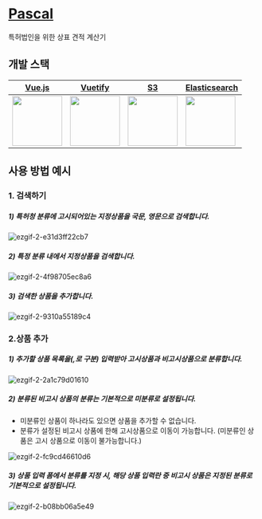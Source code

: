 # [Pascal](http://pascal.kiworkshop.s3-website.ap-northeast-2.amazonaws.com/)
특허법인을 위한 상표 견적 계산기



## 개발 스택

| [Vue.js](https://vuejs.org/)                             |               [Vuetify](https://vuetifyjs.com)               |             [S3](https://aws.amazon.com/ko/s3/)              | [Elasticsearch](https://www.elastic.co/products/elasticsearch) |
| -------------------------------------------------------- | :----------------------------------------------------------: | :----------------------------------------------------------: | ------------------------------------------------------------ |
| <img src="https://vuejs.org/images/logo.png" width=100/> | <img src="https://cdn.vuetifyjs.com/images/logos/v-alt.svg" width=100/> | <img src="https://cdn.worldvectorlogo.com/logos/aws-s3.svg" width=100/> | <img src="https://d2eip9sf3oo6c2.cloudfront.net/tags/images/000/001/121/thumb/elastic-elasticsearch.png" width=100/> |



## 사용 방법 예시

### 1. 검색하기

##### 1) 특허청 분류에 고시되어있는 지정상품을 국문, 영문으로 검색합니다.

![ezgif-2-e31d3ff22cb7](https://user-images.githubusercontent.com/12382114/50447324-ae285c80-095d-11e9-9433-b8152483b673.gif)

##### 2) 특정 분류 내에서 지정상품을 검색합니다.

![ezgif-2-4f98705ec8a6](https://user-images.githubusercontent.com/12382114/50447350-da43dd80-095d-11e9-9675-e32b129b05a9.gif)

##### 3) 검색한 상품을 추가합니다.

![ezgif-2-9310a55189c4](https://user-images.githubusercontent.com/12382114/50447373-03fd0480-095e-11e9-96da-40e3af97300f.gif)



### 2.상품 추가

##### 1) 추가할 상품 목록을(,로 구분) 입력받아 고시상품과 비고시상품으로 분류합니다.

![ezgif-2-2a1c79d01610](https://user-images.githubusercontent.com/12382114/50447573-78847300-095f-11e9-8dc3-03621e8382a6.gif)

##### 2) 분류된 비고시 상품의 분류는 기본적으로 미분류로 설정됩니다.

- 미분류인 상품이 하나라도 있으면 상품을 추가할 수 없습니다.
- 분류가 설정된 비고시 상품에 한해 고시상품으로 이동이 가능합니다.
  (미분류인 상품은 고시 상품으로 이동이 불가능합니다.)

![ezgif-2-fc9cd46610d6](https://user-images.githubusercontent.com/12382114/50447575-79b5a000-095f-11e9-8a98-550cd1040f9a.gif)

##### 3) 상품 입력 폼에서 분류를 지정 시, 해당 상품 입력란 중 비고시 상품은 지정된 분류로 기본적으로 설정됩니다.

![ezgif-2-b08bb06a5e49](https://user-images.githubusercontent.com/12382114/50447576-7ae6cd00-095f-11e9-8cff-531ac9ff5cdb.gif)
